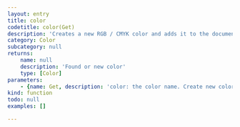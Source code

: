 ```yaml
---
layout: entry
title: color
codetitle: color(Get)
description: 'Creates a new RGB / CMYK color and adds it to the document, or gets a color by name from the document. The default color mode is RGB.'
category: Color
subcategory: null
returns:
    name: null
    description: 'Found or new color'
    type: [Color]
parameters:
    - {name: Get, description: 'color: the color name. Create new color: GRAY,[name] / R,G,B,[name] / C,M,Y,K,[name]. Name is always optional.', optional: false, type: [String, Numbers]}
kind: function
todo: null
examples: []

---
```

